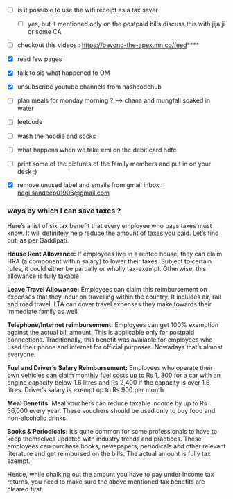 - [ ] is it possible to use the wifi receipt as a tax saver
	- [ ] yes, but it mentioned only on the postpaid bills discuss this with jija ji or some CA
- [ ] checkout this videos : https://beyond-the-apex.mn.co/feed****


- [x] read few pages 
- [x] talk to sis what happened to OM
- [x] unsubscribe youtube channels from hashcodehub
- [ ] plan meals for monday morning ? --> chana and mungfali soaked in water
- [ ] leetcode
- [ ] wash the hoodie and socks 
- [ ] what happens when we take emi on the debit card hdfc 
- [ ] print some of the pictures of the family members and put in on your desk :) 
- [x] remove unused label and emails from gmail inbox : negi.sandeep01906@gmail.com

### ways by which I can save taxes ? 



Here’s a list of six tax benefit that every employee who pays taxes must know. It will definitely help reduce the amount of taxes you paid. Let’s find out, as per Gaddipati.  

**House Rent Allowance:** If employees live in a rented house, they can claim HRA (a component within salary) to lower their taxes. Subject to certain rules, it could either be partially or wholly tax-exempt. Otherwise, this allowance is fully taxable

**Leave Travel Allowance:** Employees can claim this reimbursement on expenses that they incur on travelling within the country. It includes air, rail and road travel. LTA can cover travel expenses they make towards their immediate family as well.

**Telephone/Internet reimbursement:** Employees can get 100% exemption against the actual bill amount. This is applicable only for postpaid connections. Traditionally, this benefit was available for employees who used their phone and internet for official purposes. Nowadays that’s almost everyone.

**Fuel and Driver’s Salary Reimbursement:** Employees who operate their own vehicles can claim monthly fuel costs up to Rs 1, 800 for a car with an engine capacity below 1.6 litres and Rs 2,400 if the capacity is over 1.6 litres. Driver’s salary is exempt up to Rs 900 per month

**Meal Benefits:** Meal vouchers can reduce taxable income by up to Rs 36,000 every year. These vouchers should be used only to buy food and non-alcoholic drinks.

**Books & Periodicals:** It’s quite common for some professionals to have to keep themselves updated with industry trends and practices. These employees can purchase books, newspapers, periodicals and other relevant literature and get reimbursed on the bills. The actual amount is fully tax exempt.

Hence, while chalking out the amount you have to pay under income tax  returns, you need to make sure the above mentioned tax benefits are cleared first.
